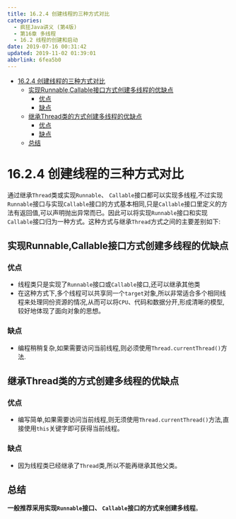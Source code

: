 ```yaml
---
title: 16.2.4 创建线程的三种方式对比
categories: 
  - 疯狂Java讲义 (第4版)
  - 第16章 多线程
  - 16.2 线程的创建和启动
date: 2019-07-16 00:31:42
updated: 2019-11-02 01:39:01
abbrlink: 6fea5b0
---
```

- [16.2.4 创建线程的三种方式对比](/ReadingNotes/6fea5b0/#16-2-4-创建线程的三种方式对比)
    - [实现Runnable,Callable接口方式创建多线程的优缺点](/ReadingNotes/6fea5b0/#实现Runnable,Callable接口方式创建多线程的优缺点)
        - [优点](/ReadingNotes/6fea5b0/#优点)
        - [缺点](/ReadingNotes/6fea5b0/#缺点)
    - [继承Thread类的方式创建多线程的优缺点](/ReadingNotes/6fea5b0/#继承Thread类的方式创建多线程的优缺点)
        - [优点](/ReadingNotes/6fea5b0/#优点)
        - [缺点](/ReadingNotes/6fea5b0/#缺点)
    - [总结](/ReadingNotes/6fea5b0/#总结)

<!--more-->
<script src="https://cdn.bootcss.com/jquery/3.4.0/jquery.slim.min.js"></script>
<script>$(document).ready(function () {$(".post-body > ul:nth-child(1)").hide();});</script>

<!--end-->
<!--SSTStart-->
# 16.2.4 创建线程的三种方式对比 #
通过继承`Thread`类或实现`Runnable`、 `Callable`接口都可以实现多线程,不过实现`Runnable`接口与实现`Callable`接口的方式基本相同,只是`Callable`接口里定义的方法有返回值,可以声明抛出异常而已。因此可以将实现`Runnable`接口和实现`Callable`接口归为一种方式。这种方式与继承`Thread`方式之间的主要差别如下:
## 实现Runnable,Callable接口方式创建多线程的优缺点 ##
### 优点 ###
- 线程类只是实现了`Runnable`接口或`Callable`接口,还可以继承其他类
- 在这种方式下,多个线程可以共享同一个`target`对象,所以非常适合多个相同线程来处理同份资源的情况,从而可以将`CPU`、代码和数据分开,形成清晰的模型,较好地体现了面向对象的思想。

### 缺点 ###
-  编程稍稍复杂,如果需要访问当前线程,则必须使用`Thread.currentThread()`方法.

## 继承Thread类的方式创建多线程的优缺点 ##
### 优点 ###
- 编写简单,如果需要访问当前线程,则无须使用`Thread.currentThread()`方法,直接使用`this`关键字即可获得当前线程。

### 缺点 ###
- 因为线程类已经继承了`Thread`类,所以不能再继承其他父类。

## 总结 ##
**一般推荐采用实现`Runnable`接口、 `Callable`接口的方式来创建多线程**。
<!--SSTStop-->

